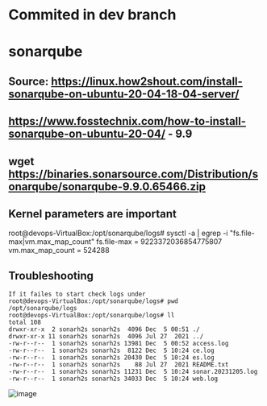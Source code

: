 # Commited in dev branch
# sonarqube
## Source: https://linux.how2shout.com/install-sonarqube-on-ubuntu-20-04-18-04-server/
## https://www.fosstechnix.com/how-to-install-sonarqube-on-ubuntu-20-04/  - 9.9
## wget https://binaries.sonarsource.com/Distribution/sonarqube/sonarqube-9.9.0.65466.zip

## Kernel parameters are important

root@devops-VirtualBox:/opt/sonarqube/logs# sysctl -a | egrep -i "fs.file-max|vm.max_map_count"
fs.file-max = 9223372036854775807
vm.max_map_count = 524288



## Troubleshooting
```
If it failes to start check logs under
root@devops-VirtualBox:/opt/sonarqube/logs# pwd
/opt/sonarqube/logs
root@devops-VirtualBox:/opt/sonarqube/logs# ll
total 108
drwxr-xr-x  2 sonarh2s sonarh2s  4096 Dec  5 00:51 ./
drwxr-xr-x 11 sonarh2s sonarh2s  4096 Jul 27  2021 ../
-rw-r--r--  1 sonarh2s sonarh2s 13981 Dec  5 00:52 access.log
-rw-r--r--  1 sonarh2s sonarh2s  8122 Dec  5 10:24 ce.log
-rw-r--r--  1 sonarh2s sonarh2s 20430 Dec  5 10:24 es.log
-rw-r--r--  1 sonarh2s sonarh2s    88 Jul 27  2021 README.txt
-rw-r--r--  1 sonarh2s sonarh2s 11231 Dec  5 10:24 sonar.20231205.log
-rw-r--r--  1 sonarh2s sonarh2s 34033 Dec  5 10:24 web.log

```
![image](https://github.com/jniranjanreddy/sonarqube/assets/83489863/4fe89ab1-9686-4d36-8c93-e7c11433d750)

